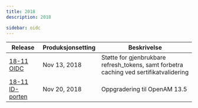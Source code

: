 ```yaml
---
title: 2018
description: 2018

sidebar: oidc
---
```


|Release|Produksjonsetting|Beskrivelse|
|-|-|-|
|[18-11 OIDC]({{site.baseurl}}/docs/ID-porten/oidc/releaser/18-11_OIDC)|Nov 13, 2018| Støtte for gjenbrukbare refresh_tokens, samt forbetra caching ved sertifikatvalidering |
|[18-11 ID-porten]({{site.baseurl}}/docs/ID-porten/oidc/releaser/18-11_ID-porten)|Nov 20, 2018| Oppgradering til OpenAM 13.5 |
